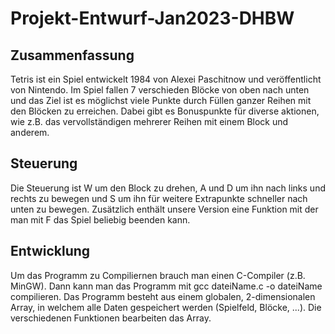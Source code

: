 # Projekt-Entwurf-Jan2023-DHBW

## Zusammenfassung
Tetris ist ein Spiel entwickelt 1984 von Alexei Paschitnow und veröffentlicht von Nintendo.
Im Spiel fallen 7 verschieden Blöcke von oben nach unten und das Ziel ist es möglichst viele Punkte durch Füllen ganzer Reihen mit den Blöcken zu erreichen. Dabei gibt es Bonuspunkte für diverse aktionen, wie z.B. das vervollständigen mehrerer Reihen mit einem Block und anderem.

## Steuerung
Die Steuerung ist W um den Block zu drehen, A und D um ihn nach links und rechts zu bewegen und S um ihn für weitere Extrapunkte schneller nach unten zu bewegen.
Zusätzlich enthält unsere Version eine Funktion mit der man mit F das Spiel beliebig beenden kann.

## Entwicklung 
Um das Programm zu Compiliernen brauch man einen C-Compiler (z.B. MinGW).
Dann kann man das Programm mit 
    gcc dateiName.c -o dateiName
compilieren.
Das Programm besteht aus einem globalen, 2-dimensionalen Array, in welchem alle Daten gespeichert werden (Spielfeld, Blöcke, ...). Die verschiedenen Funktionen bearbeiten das Array.
